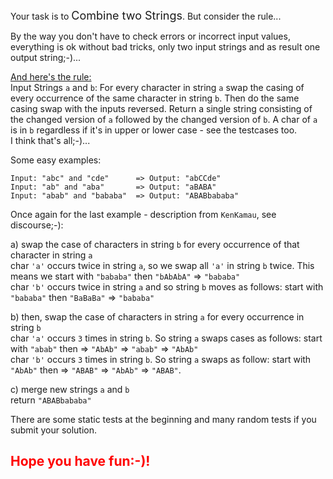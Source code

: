 Your task is to <font size="+1">Combine two Strings</font>. But consider the rule...

By the way you don't have to check errors or incorrect input values, everything is ok without bad tricks, only two input strings and as result one output string;-)...

<u>And here's the rule:</u>  
Input Strings `a` and `b`: For every character in string `a` swap the casing of every occurrence of the same character in string `b`. Then do the same casing swap with the inputs reversed. Return a single string consisting of the changed version of `a` followed by the changed version of `b`. A char of `a` is in `b` regardless if it's in upper or lower case - see the testcases too.  
I think that's all;-)...

Some easy examples:

````
Input: "abc" and "cde"      => Output: "abCCde" 
Input: "ab" and "aba"       => Output: "aBABA"
Input: "abab" and "bababa"  => Output: "ABABbababa"
````

Once again for the last example - description from `KenKamau`, see discourse;-):

a) swap the case of characters in string `b` for every occurrence of that character in string `a`  
char `'a'` occurs twice in string `a`, so we swap all `'a'` in string `b` twice. This means we start with `"bababa"` then `"bAbAbA"` => `"bababa"`  
char `'b'` occurs twice in string `a` and so string `b` moves as follows: start with `"bababa"` then `"BaBaBa"` => `"bababa"`

b) then, swap the case of characters in string `a` for every occurrence in string `b`  
char `'a'` occurs `3` times in string `b`. So string `a` swaps cases as follows: start with `"abab"` then => `"AbAb"` => `"abab"` => `"AbAb"`  
char `'b'` occurs `3` times in string `b`. So string `a` swaps as follow: start with `"AbAb"` then => `"ABAB"` => `"AbAb"` => `"ABAB"`.

c) merge new strings `a` and `b`  
return `"ABABbababa"`

There are some static tests at the beginning and many random tests if you submit your solution.

<h2><font color="red">Hope you have fun:-)!</font></h2>
